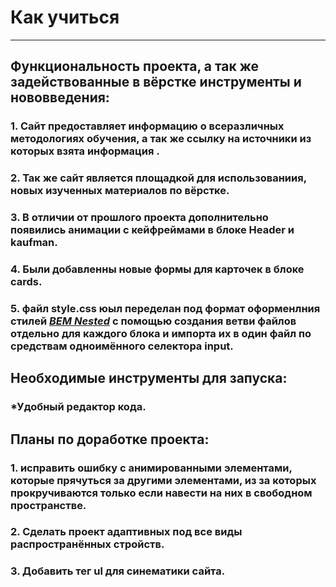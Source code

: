 # Как учиться
___
## Функциональность проекта, а так же задействованные в вёрстке инструменты и нововведения: 
### 1. Сайт предоставляет информацию о всеразличных методологиях обучения, а так же ссылку на источники из которых взята информация  .  
### 2. Так же сайт является площадкой для использованиия, новых изученных материалов по вёрстке.
### 3. В отличии от прошлого проекта дополнительно появились анимации с кейфреймами в блоке __Header__ и __kaufman__.
### 4. Были добавленны новые формы для карточек в блоке __cards__.
### 5. файл __style.css__ юыл переделан под формат оформенлния стилей _[BEM Nested](https://ru.bem.info/methodology/filestructure/)_ с помощью создания ветви файлов отдельно для каждого блока и импорта их в один файл по средствам одноимённого селектора __input__.
## Необходимые инструменты для запуска:
### *Удобный редактор кода.
## Планы по доработке проекта:
### 1. исправить ошибку с анимированными элементами, которые прячуться за другими элементами, из за которых прокручиваются только если навести на них в свободном пространстве.
### 2. Сделать проект адаптивных под все виды распространённых стройств.
### 3. Добавить тег __ul__ для синематики сайта.
